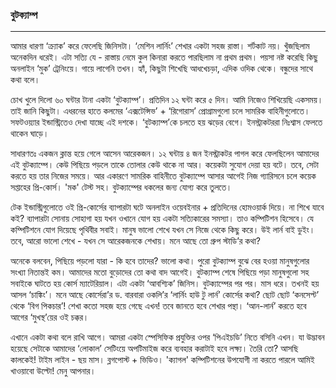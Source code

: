 ### বুটক্যাম্প

---

আমার ধারণা ‘ক্র্যাক’ করে ফেলেছি জিনিসটা। ‘মেশিন লার্নিং’ শেখার একটা সহজ রাস্তা। শর্টকাট নয়। খুঁজছিলাম অনেকদিন ধরেই। এটা সত্যি যে - রাস্তায় নেমে কুল কিনারা করতে পারছিলাম না প্রথম প্রথম। পয়সা নষ্ট করেছি কিছু অনলাইন ‘মুক’ ট্রেনিংয়ে। গায়ে লাগেনি তখন। হ্যাঁ, কিছুটা শিখেছি আধখেচড়া, এদিক ওদিক থেকে। বন্ধুদের সাথে কথা বলে।

চোখ খুলে দিলো ৬০ ঘন্টার টানা একটা ‘বুটক্যাম্প’। প্রতিদিন ১২ ঘন্টা করে ৫ দিন। আমি নিজেও শিখিয়েছি একসময়। তাই জানি কিছুটা। এধরনের হাতে কলমের ‘এক্সটেন্সিভ’ + ‘রিগোরাস’ প্রোগ্রামগুলো চলে সামরিক বাহিনীগুলোতে। সফটওয়্যার ইন্ডাস্ট্রিতেও দেখা যাচ্ছে এই দশকে। ‘বুটক্যাম্প’কে চলতে হয় ঝড়ের বেগে। ইনস্ট্রাকটররা নিঃশ্বাস ফেলতে থাকেন ঘাড়ে।

সাধারণতঃ একজন ক্লান্ত হয়ে গেলে আসেন আরেকজন। ১২ ঘন্টায় ৪ জন ইনস্ট্রাকটর পাগল করে ফেলছিলেন আমাদের এই বুটক্যাম্পে। কেউ পিছিয়ে পড়লে তাকে তোলার কেউ থাকে না আর। কয়েকটা সুযোগ দেয়া হয় বটে। তবে, সেটা করতে হয় তার নিজের সময়ে। আর একারণে সামরিক বাহিনীতে বুটক্যাম্পে আসার আগেই নিজ গ্যারিসনে চলে কয়েক সপ্তাহের প্রি-কোর্স। 'মক' টেস্ট সহ। বুটক্যাম্পের ধকলের জন্য যোগ্য করে তুলতে।

টেক ইন্ডাস্ট্রিগুলোতে ওই প্রি-কোর্সের ব্যাপারটা ঘটে অনলাইন ওয়েবইনার + প্রতিদিনের হোমওয়ার্ক দিয়ে। না শিখে যাবে কই? ব্যাপারটা সোনায় সোহাগা হয় যখন ওখানে যোগ হয় একটা সত্যিকারের সমস্যা। তাও কম্পিটিশন হিসেবে। যে কম্পিটিশনে যোগ দিয়েছে পৃথিবীর সবাই। মানুষ ভালো শেখে যখন সে নিজে থেকে কিছু করে। উই লার্ন বাই ডুইং। তবে, আরো ভালো শেখে - যখন সে আরেকজনকে শেখায়। মনে আছে তো গ্রুপ স্টাডি’র কথা?

অনেকে বলবেন, পিছিয়ে পড়লো যারা - কি হবে তাদের? ভালো কথা। পুরো বুটক্যাম্প বুঝে বের হওয়া মানুষগুলোর সংখ্যা নিতান্তই কম। আমাদের মতো বুড়োদের তো কথা বাদ আগেই। বুটক্যাম্প শেষে পিছিয়ে পড়া মানুষগুলো সহ সবাইকে ঘাটতে হয় কোর্স ম্যাটেরিয়াল। এটা একটা ‘আবশ্যিক’ জিনিস। বুটক্যাম্পের পর পর। মাস ধরে। তখনই হয় আসল ‘চাঙ্কিং’। মনে আছে কোর্সেরা’র ড. বারবারা ওকলি’র ‘লার্নিং হাউ টু লার্ন’ কোর্সের কথা? ছোট ছোট ‘কনসেপ্ট’ থেকে ‘বিগ পিকচার’! শেখা কতো সহজ হয়ে গেছে এখন! তবে জানতে হবে শেখার পন্থা। ‘আন-লার্ন’ করতে হবে আগের ‘মুখস্থ’য়ের ওই চক্কর।

এখানে একটা কথা বলে রাখি আগে। আমরা একটা স্পেসিফিক প্রযুক্তির ওপর ‘পিএইচডি’ নিতে বসিনি এখন। যা উদ্ভাবন হয়েছে সেটাকে আমাদের ‘লোকাল’ সেটিংয়ে অপটিমাইজ করে ব্যবহার করাটাই হবে লক্ষ্য। তৈরি তো? আসছি কালকেই! টাইম লাইন - ছয় মাস। ব্লগপোস্ট + ভিডিও। 'ক্যাগল' কম্পিটিশনের উপযোগী না করতে পারলে আমিই খাওয়াবো উল্টো! মেনু আপনার।

